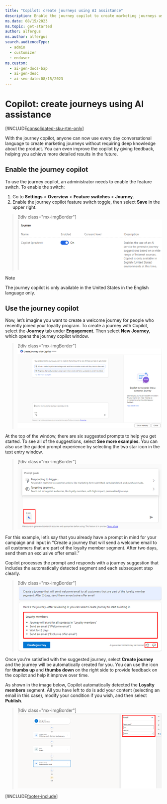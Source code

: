 ```yaml
---
title: "Copilot: create journeys using AI assistance"
description: Enable the journey copilot to create marketing journeys using everyday language and provide feedback to improve results.
ms.date: 08/15/2023
ms.topic: get-started
author: alfergus
ms.author: alfergus
search.audienceType:
  - admin
  - customizer
  - enduser
ms.custom:
  - ai-gen-docs-bap
  - ai-gen-desc
  - ai-seo-date:08/15/2023
---
```


# Copilot: create journeys using AI assistance

[!INCLUDE[consolidated-sku-rtm-only](./includes/consolidated-sku-rtm-only.md)]

With the journey copilot, anyone can now use every day conversational language to create marketing journeys without requiring deep knowledge about the product. You can even improve the copilot by giving feedback, helping you achieve more detailed results in the future.

## Enable the journey copilot

To use the journey copilot, an administrator needs to enable the feature switch. To enable the switch:
1. Go to **Settings** > **Overview** > **Feature switches** > **Journey**.
1. Enable the journey copilot feature switch toggle, then select **Save** in the upper right.

> [!div class="mx-imgBorder"]
> ![Enable copilot feature](media/real-time-marketing-enable-copilot.png "Enable copilot feature")

> [!NOTE]
> The journey copilot is only available in the United States in the English language only.

## Use the journey copilot

Now, let’s imagine you want to create a welcome journey for people who recently joined your loyalty program. To create a journey with Copilot, select the **Journey** tab under **Engagement**. Then select **New Journey**, which opens the journey copilot window.

> [!div class="mx-imgBorder"]
> ![Use Copilot to start creating a journey](media/real-time-marketing-use-copilot-for-journey-creation.png "[Use Copilot to start creating a journey")

At the top of the window, there are six suggested prompts to help you get started. To see all of the suggestions, select **See more examples**. You can also use the guided prompt experience by selecting the two star icon in the text entry window.

> [!div class="mx-imgBorder"]
> ![Use the guided prompt experience start your journey creation process](media/real-time-marketing-use-prompts-to-get-started.png "Use guided prompt experience to start your journey creation process")

For this example, let’s say that you already have a prompt in mind for your campaign and input in “Create a journey that will send a welcome email to all customers that are part of the loyalty member segment. After two days, send them an exclusive offer email.”

Copilot processes the prompt and responds with a journey suggestion that includes the automatically detected segment and each subsequent step clearly.

> [!div class="mx-imgBorder"]
> ![Screenshot showing Copilot's suggestions for journey](media/real-time-marketing-copilot-suggested-journey-tasks.png "Screenshot showing Copilot's suggestions for journey")

Once you're satisfied with the suggested journey, select **Create journey** and the journey will be automatically created for you. You can use the icon for **thumbs up** and **thumbs down** on the right side to provide feedback on the copilot and help it improve over time.

As shown in the image below, Copilot automatically detected the **Loyalty members** segment. All you have left to do is add your content (selecting an email in this case), modify your condition if you wish, and then select **Publish**.

> [!div class="mx-imgBorder"]
> ![Screenshot showing ready to create a journey](media/real-time-marketing-ready-to-create-journey.png "Screenshot showing ready to create a journey")

[!INCLUDE[footer-include](./includes/footer-banner.md)]